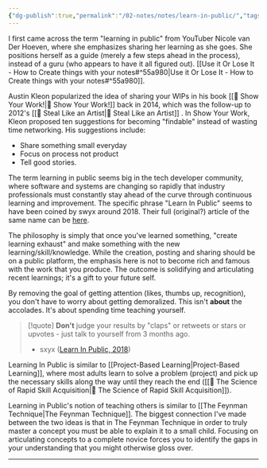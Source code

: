 ```yaml
---
{"dg-publish":true,"permalink":"/02-notes/notes/learn-in-public/","tags":["Note"],"created":"2024-04-30T21:09:13.000-03:00","updated":"2024-05-02T14:54:30.000-03:00"}
---
```


I first came across the term "learning in public" from YouTuber Nicole van Der Hoeven, where she emphasizes sharing her learning as she goes. She positions herself as a guide (merely a few steps ahead in the process), instead of a guru (who appears to have it all figured out). [[Use it Or Lose It - How to Create things with your notes#^55a980\|Use it Or Lose It - How to Create things with your notes#^55a980]]. 

Austin Kleon popularized the idea of sharing your WIPs in his book [[📘 Show Your Work!\|📘 Show Your Work!]] back in 2014, which was the follow-up to 2012's [[📘 Steal Like an Artist\|📘 Steal Like an Artist]] . In Show Your Work, Kleon proposed ten suggestions for becoming "findable" instead of wasting time networking. His suggestions include: 
- Share something small everyday
- Focus on process not product
- Tell good stories. 

The term learning in public seems big in the tech developer community, where software and systems are changing so rapidly that industry professionals must constantly stay ahead of the curve through continuous learning and improvement. The specific phrase "Learn In Public" seems to have been coined by swyx around 2018. Their full (original?) article of the same name can be [here](https://www.swyx.io/learn-in-public).  

The philosophy is simply that once you've learned something, "create learning exhaust" and make something with the new learning/skill/knowledge. While the creation, posting and sharing should be on a public platform, the emphasis here is not to become rich and famous with the work that you produce. The outcome is solidifying and articulating recent learnings; it's a gift to your future self.

By removing the goal of getting attention (likes, thumbs up, recognition), you don't have to worry about getting demoralized. This isn't **about** the accolades. It's about spending time teaching yourself.

>[!quote] **Don't** judge your results by "claps" or retweets or stars or upvotes - just talk to yourself from 3 months ago.
>- sxyx ([Learn In Public, 2018](https://www.swyx.io/learn-in-public))

Learning In Public is similar to [[Project-Based Learning\|Project-Based Learning]], where most adults learn to solve a problem (project) and pick up the necessary skills along the way until they reach the end ([[📘 The Science of Rapid Skill Acquisition\|📘 The Science of Rapid Skill Acquisition]]).  

Learning in Public's notion of teaching others is similar to [[The Feynman Technique\|The Feynman Technique]]. The biggest connection I've made between the two ideas is that in The Feynman Technique in order to truly master a concept you must be able to explain it to a small child. Focusing on articulating concepts to a complete novice forces you to identify the gaps in your understanding that you might otherwise gloss over. 



---
